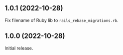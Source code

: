 ## 1.0.1 (2022-10-28)

Fix filename of Ruby lib to `rails_rebase_migrations.rb`.

## 1.0.0 (2022-10-28)

Initial release.
